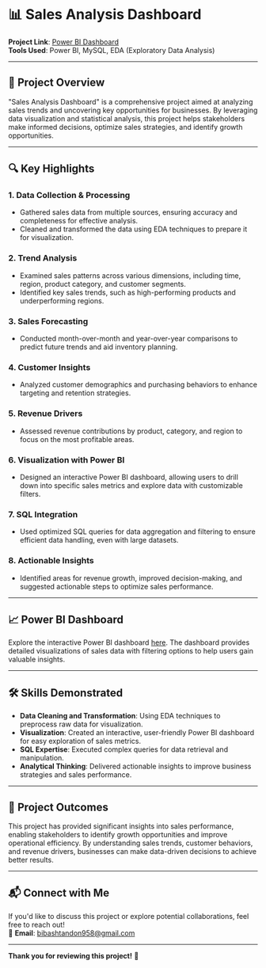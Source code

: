 # 📊 Sales Analysis Dashboard

**Project Link**: [Power BI Dashboard](https://app.powerbi.com/groups/36bfc35b-2ef1-487b-9942-f7b60a007981/reports/3d745f89-3d18-4259-bfdc-1054ae2a6657/c0cb88e3c70cb0023832?ctid=34bd8bed-2ac1-41ae-9f08-4e0a3f11706c&experience=power-bi)  
**Tools Used**: Power BI, MySQL, EDA (Exploratory Data Analysis)

---

## 📑 Project Overview

"Sales Analysis Dashboard" is a comprehensive project aimed at analyzing sales trends and uncovering key opportunities for businesses. By leveraging data visualization and statistical analysis, this project helps stakeholders make informed decisions, optimize sales strategies, and identify growth opportunities.

---

## 🔍 Key Highlights

### 1. Data Collection & Processing
- Gathered sales data from multiple sources, ensuring accuracy and completeness for effective analysis.
- Cleaned and transformed the data using EDA techniques to prepare it for visualization.

### 2. Trend Analysis
- Examined sales patterns across various dimensions, including time, region, product category, and customer segments.
- Identified key sales trends, such as high-performing products and underperforming regions.

### 3. Sales Forecasting
- Conducted month-over-month and year-over-year comparisons to predict future trends and aid inventory planning.

### 4. Customer Insights
- Analyzed customer demographics and purchasing behaviors to enhance targeting and retention strategies.

### 5. Revenue Drivers
- Assessed revenue contributions by product, category, and region to focus on the most profitable areas.

### 6. Visualization with Power BI
- Designed an interactive Power BI dashboard, allowing users to drill down into specific sales metrics and explore data with customizable filters.

### 7. SQL Integration
- Used optimized SQL queries for data aggregation and filtering to ensure efficient data handling, even with large datasets.

### 8. Actionable Insights
- Identified areas for revenue growth, improved decision-making, and suggested actionable steps to optimize sales performance.

---

## 📈 Power BI Dashboard

Explore the interactive Power BI dashboard [here](https://app.powerbi.com/groups/36bfc35b-2ef1-487b-9942-f7b60a007981/reports/3d745f89-3d18-4259-bfdc-1054ae2a6657/c0cb88e3c70cb0023832?ctid=34bd8bed-2ac1-41ae-9f08-4e0a3f11706c&experience=power-bi). The dashboard provides detailed visualizations of sales data with filtering options to help users gain valuable insights.

---

## 🛠️ Skills Demonstrated

- **Data Cleaning and Transformation**: Using EDA techniques to preprocess raw data for visualization.
- **Visualization**: Created an interactive, user-friendly Power BI dashboard for easy exploration of sales metrics.
- **SQL Expertise**: Executed complex queries for data retrieval and manipulation.
- **Analytical Thinking**: Delivered actionable insights to improve business strategies and sales performance.

---

## 🌟 Project Outcomes

This project has provided significant insights into sales performance, enabling stakeholders to identify growth opportunities and improve operational efficiency. By understanding sales trends, customer behaviors, and revenue drivers, businesses can make data-driven decisions to achieve better results.

---

## 📬 Connect with Me

If you'd like to discuss this project or explore potential collaborations, feel free to reach out!  
📧 **Email**: [bibashtandon958@gmail.com](mailto:bibashtandon958@gmail.com)

---

**Thank you for reviewing this project!** 🚀
